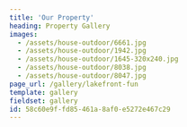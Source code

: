```yaml
---
title: 'Our Property'
heading: Property Gallery
images:
  - /assets/house-outdoor/6661.jpg
  - /assets/house-outdoor/1942.jpg
  - /assets/house-outdoor/1645-320x240.jpg
  - /assets/house-outdoor/8038.jpg
  - /assets/house-outdoor/8047.jpg
page_url: /gallery/lakefront-fun
template: gallery
fieldset: gallery
id: 58c60e9f-fd85-461a-8af0-e5272e467c29
---
```

